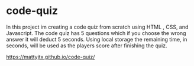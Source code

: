 # code-quiz
In this project im creating a code quiz from scratch using HTML , CSS, and Javascript. The code quiz has 5 questions which if you choose the wrong answer it will deduct 5 seconds. Using local storage the remaining time, in seconds, will be used as the players score after finishing the quiz.

https://mattyjtx.github.io/code-quiz/